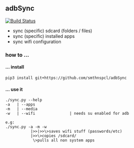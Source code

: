 ## adbSync

[![Build Status](http://build.eberlein.io:8080/job/python_adbSync/badge/icon)](http://build.eberlein.io:8080/job/python_adbSync/)

- sync (specific) sdcard (folders / files)
- sync (specific) installed apps
- sync wifi configuration

### how to ...

#### ... install
```
pip3 install git+https://github.com/smthnspcl/adbSync
```

#### ... use it
```
./sync.py --help
-a   | --apps
-m   | --media
-w   | --wifi               | needs su enabled for adb

e.g:
./sync.py -a -m -w
           |>>|>>\>saves wifi stuff (passwords/etc)
           |>>\>copies /sdcard/
            \>pulls all non system apps
```
